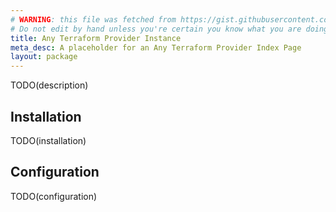 ```yaml
---
# WARNING: this file was fetched from https://gist.githubusercontent.com/iwahbe/87aadaa90e519f2214f0037c20d7cacf/raw/e4b75a7876430f21a3505263bb837e022e12f1d7/tf-provider-index.md
# Do not edit by hand unless you're certain you know what you are doing!
title: Any Terraform Provider Instance
meta_desc: A placeholder for an Any Terraform Provider Index Page
layout: package
---
```


TODO(description)

## Installation

TODO(installation)

## Configuration

TODO(configuration)
